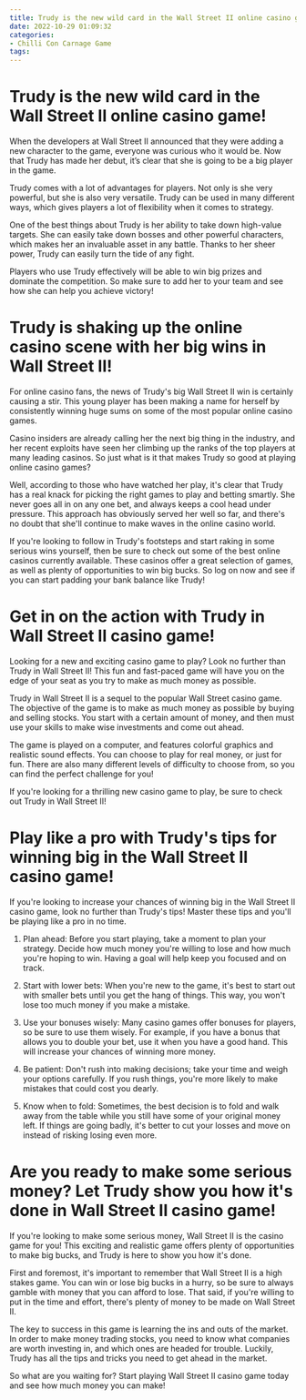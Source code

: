 ```yaml
---
title: Trudy is the new wild card in the Wall Street II online casino game!
date: 2022-10-29 01:09:32
categories:
- Chilli Con Carnage Game
tags:
---
```



#  Trudy is the new wild card in the Wall Street II online casino game!

When the developers at Wall Street II announced that they were adding a new character to the game, everyone was curious who it would be. Now that Trudy has made her debut, it’s clear that she is going to be a big player in the game.

Trudy comes with a lot of advantages for players. Not only is she very powerful, but she is also very versatile. Trudy can be used in many different ways, which gives players a lot of flexibility when it comes to strategy.

One of the best things about Trudy is her ability to take down high-value targets. She can easily take down bosses and other powerful characters, which makes her an invaluable asset in any battle. Thanks to her sheer power, Trudy can easily turn the tide of any fight.

Players who use Trudy effectively will be able to win big prizes and dominate the competition. So make sure to add her to your team and see how she can help you achieve victory!

#  Trudy is shaking up the online casino scene with her big wins in Wall Street II!

For online casino fans, the news of Trudy's big Wall Street II win is certainly causing a stir. This young player has been making a name for herself by consistently winning huge sums on some of the most popular online casino games.

Casino insiders are already calling her the next big thing in the industry, and her recent exploits have seen her climbing up the ranks of the top players at many leading casinos. So just what is it that makes Trudy so good at playing online casino games?

Well, according to those who have watched her play, it's clear that Trudy has a real knack for picking the right games to play and betting smartly. She never goes all in on any one bet, and always keeps a cool head under pressure. This approach has obviously served her well so far, and there's no doubt that she'll continue to make waves in the online casino world.

If you're looking to follow in Trudy's footsteps and start raking in some serious wins yourself, then be sure to check out some of the best online casinos currently available. These casinos offer a great selection of games, as well as plenty of opportunities to win big bucks. So log on now and see if you can start padding your bank balance like Trudy!

#  Get in on the action with Trudy in Wall Street II casino game!

Looking for a new and exciting casino game to play? Look no further than Trudy in Wall Street II! This fun and fast-paced game will have you on the edge of your seat as you try to make as much money as possible.

Trudy in Wall Street II is a sequel to the popular Wall Street casino game. The objective of the game is to make as much money as possible by buying and selling stocks. You start with a certain amount of money, and then must use your skills to make wise investments and come out ahead.

The game is played on a computer, and features colorful graphics and realistic sound effects. You can choose to play for real money, or just for fun. There are also many different levels of difficulty to choose from, so you can find the perfect challenge for you!

If you're looking for a thrilling new casino game to play, be sure to check out Trudy in Wall Street II!

#  Play like a pro with Trudy's tips for winning big in the Wall Street II casino game!

If you're looking to increase your chances of winning big in the Wall Street II casino game, look no further than Trudy's tips! Master these tips and you'll be playing like a pro in no time.

1. Plan ahead: Before you start playing, take a moment to plan your strategy. Decide how much money you're willing to lose and how much you're hoping to win. Having a goal will help keep you focused and on track.

2. Start with lower bets: When you're new to the game, it's best to start out with smaller bets until you get the hang of things. This way, you won't lose too much money if you make a mistake.

3. Use your bonuses wisely: Many casino games offer bonuses for players, so be sure to use them wisely. For example, if you have a bonus that allows you to double your bet, use it when you have a good hand. This will increase your chances of winning more money.

4. Be patient: Don't rush into making decisions; take your time and weigh your options carefully. If you rush things, you're more likely to make mistakes that could cost you dearly.

5. Know when to fold: Sometimes, the best decision is to fold and walk away from the table while you still have some of your original money left. If things are going badly, it's better to cut your losses and move on instead of risking losing even more.

#  Are you ready to make some serious money? Let Trudy show you how it's done in Wall Street II casino game!

If you're looking to make some serious money, Wall Street II is the casino game for you! This exciting and realistic game offers plenty of opportunities to make big bucks, and Trudy is here to show you how it's done.

First and foremost, it's important to remember that Wall Street II is a high stakes game. You can win or lose big bucks in a hurry, so be sure to always gamble with money that you can afford to lose. That said, if you're willing to put in the time and effort, there's plenty of money to be made on Wall Street II.

The key to success in this game is learning the ins and outs of the market. In order to make money trading stocks, you need to know what companies are worth investing in, and which ones are headed for trouble. Luckily, Trudy has all the tips and tricks you need to get ahead in the market.

So what are you waiting for? Start playing Wall Street II casino game today and see how much money you can make!